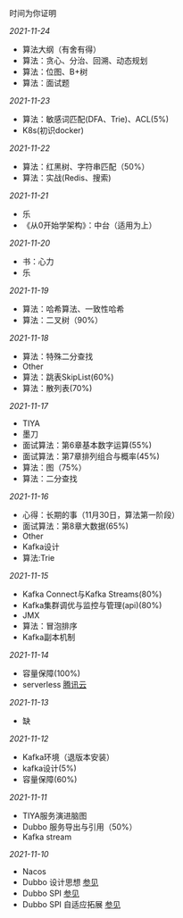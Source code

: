 时间为你证明

*2021-11-24*
* 算法大纲（有舍有得）
* 算法：贪心、分治、回溯、动态规划
* 算法：位图、B+树
* 算法：面试题

*2021-11-23*
* 算法：敏感词匹配(DFA、Trie)、ACL(5%)
* K8s(初识docker)

*2021-11-22*
* 算法：红黑树、字符串匹配（50%）
* 算法：实战(Redis、搜索)

*2021-11-21*
* 乐
* 《从0开始学架构》：中台（适用为上）

*2021-11-20*
* 书：心力
* 乐

*2021-11-19*
* 算法：哈希算法、一致性哈希
* 算法：二叉树（90%）

*2021-11-18*
* 算法：特殊二分查找
* Other
* 算法：跳表SkipList(60%)
* 算法：散列表(70%)

*2021-11-17*
* TIYA
* 墨刀
* 面试算法：第6章基本数字运算(55%)
* 面试算法：第7章排列组合与概率(45%)
* 算法：图（75%）
* 算法：二分查找

*2021-11-16*
* 心得：长期的事（11月30日，算法第一阶段）
* 面试算法：第8章大数据(65%)
* Other
* Kafka设计
* 算法:Trie

*2021-11-15*
* Kafka Connect与Kafka Streams(80%)
* Kafka集群调优与监控与管理(api)(80%)
* JMX
* 算法：冒泡排序
* Kafka副本机制

*2021-11-14*
* 容量保障(100%)
* serverless [腾讯云](https://cloud.tencent.com/product/serverless-catalog)

*2021-11-13*
* 缺

*2021-11-12*
* Kafka环境（退版本安装）
* kafka设计(5%)
* 容量保障(60%)

*2021-11-11*
* TIYA服务演进脑图
* Dubbo 服务导出与引用（50%）
* Kafka stream

*2021-11-10*
* Nacos
* Dubbo 设计思想 [参见](https://segmentfault.com/a/1190000040258222)
* Dubbo SPI [参见](https://dubbo.apache.org/zh/docsv2.7/dev/source/dubbo-spi/)
* Dubbo SPI 自适应拓展 [参见](https://dubbo.apache.org/zh/docsv2.7/dev/source/adaptive-extension/)
